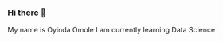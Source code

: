 ### Hi there 👋

My name is Oyinda Omole 
I am currently learning Data Science

<!--
**OyindaOmole/oyindaomole** is a ✨ _special_ ✨ repository because its `README.md` (this file) appears on your GitHub profile.


